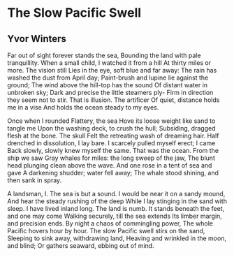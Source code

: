 # The Slow Pacific Swell
## Yvor Winters
Far out of sight forever stands the sea,
Bounding the land with pale tranquillity.
When a small child, I watched it from a hill
At thirty miles or more. The vision still
Lies in the eye, soft blue and far away:
The rain has washed the dust from April day;
Paint-brush and lupine lie against the ground;
The wind above the hill-top has the sound
Of distant water in unbroken sky;
Dark and precise the little steamers ply-
Firm in direction they seem not to stir.
That is illusion. The artificer
Of quiet, distance holds me in a vise
And holds the ocean steady to my eyes.

Once when I rounded Flattery, the sea
Hove its loose weight like sand to tangle me
Upon the washing deck, to crush the hull;
Subsiding, dragged flesh at the bone. The skull
Felt the retreating wash of dreaming hair.
Half drenched in dissolution, I lay bare.
I scarcely pulled myself erect; I came
Back slowly, slowly knew myself the same.
That was the ocean. From the ship we saw
Gray whales for miles: the long sweep of the jaw,
The blunt head plunging clean above the wave.
And one rose in a tent of sea and gave
A darkening shudder; water fell away;
The whale stood shining, and then sank in spray.

A landsman, I. The sea is but a sound.
I would be near it on a sandy mound,
And hear the steady rushing of the deep
While I lay stinging in the sand with sleep.
I have lived inland long. The land is numb.
It stands beneath the feet, and one may come
Walking securely, till the sea extends
Its limber margin, and precision ends.
By night a chaos of commingling power,
The whole Pacific hovers hour by hour.
The slow Pacific swell stirs on the sand,
Sleeping to sink away, withdrawing land,
Heaving and wrinkled in the moon, and blind;
Or gathers seaward, ebbing out of mind.